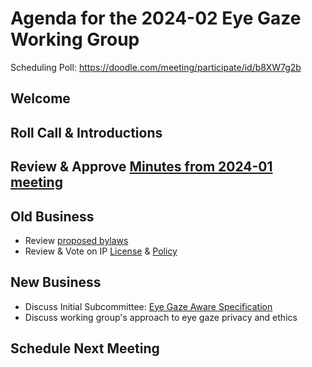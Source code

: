 # Agenda for the 2024-02 Eye Gaze Working Group

Scheduling Poll: https://doodle.com/meeting/participate/id/b8XW7g2b

## Welcome

## Roll Call & Introductions

## Review & Approve [Minutes from 2024-01 meeting](https://github.com/ATIA-Org/eye-gaze-wg/blob/main/meetings/2024-01/minutes.md)

## Old Business

* Review [proposed bylaws](https://github.com/ATIA-Org/eye-gaze-wg/blob/main/bylaws.md)
* Review & Vote on IP [License](https://github.com/ATIA-Org/eye-gaze-wg/blob/main/LICENSE) & [Policy](https://github.com/ATIA-Org/eye-gaze-wg/blob/main/ip-policy.md)

## New Business

* Discuss Initial Subcommittee: [Eye Gaze Aware Specification](https://github.com/ATIA-Org/eye-gaze-aware)
* Discuss working group's approach to eye gaze privacy and ethics

## Schedule Next Meeting
